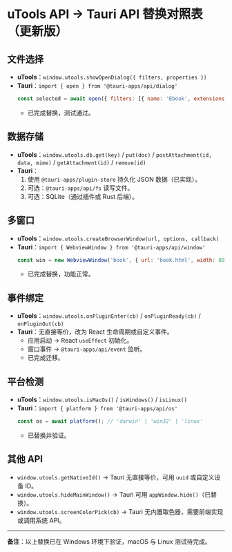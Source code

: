 # uTools API → Tauri API 替换对照表（更新版）

## 文件选择
- **uTools**：`window.utools.showOpenDialog({ filters, properties })`
- **Tauri**：`import { open } from '@tauri-apps/api/dialog'`
  ```js
  const selected = await open({ filters: [{ name: 'Ebook', extensions: ['txt','epub','mobi'] }] });
  ```
  - 已完成替换，测试通过。

## 数据存储
- **uTools**：`window.utools.db.get(key)` / `put(doc)` / `postAttachment(id, data, mime)` / `getAttachment(id)` / `remove(id)`
- **Tauri**：
  1. 使用 `@tauri-apps/plugin-store` 持久化 JSON 数据（已实现）。
  2. 可选：`@tauri-apps/api/fs` 读写文件。
  3. 可选：SQLite（通过插件或 Rust 后端）。

## 多窗口
- **uTools**：`window.utools.createBrowserWindow(url, options, callback)`
- **Tauri**：`import { WebviewWindow } from '@tauri-apps/api/window'`
  ```js
  const win = new WebviewWindow('book', { url: 'book.html', width: 800, height: 600 });
  ```
  - 已完成替换，功能正常。

## 事件绑定
- **uTools**：`window.utools.onPluginEnter(cb)` / `onPluginReady(cb)` / `onPluginOut(cb)`
- **Tauri**：无直接等价，改为 React 生命周期或自定义事件。
  - 应用启动 → React `useEffect` 初始化。
  - 窗口事件 → `@tauri-apps/api/event` 监听。
  - 已完成迁移。

## 平台检测
- **uTools**：`window.utools.isMacOs()` / `isWindows()` / `isLinux()`
- **Tauri**：`import { platform } from '@tauri-apps/api/os'`
  ```js
  const os = await platform(); // 'darwin' | 'win32' | 'linux'
  ```
  - 已替换并验证。

## 其他 API
- `window.utools.getNativeId()` → Tauri 无直接等价，可用 `uuid` 或自定义设备 ID。
- `window.utools.hideMainWindow()` → Tauri 可用 `appWindow.hide()`（已替换）。
- `window.utools.screenColorPick(cb)` → Tauri 无内置取色器，需要前端实现或调用系统 API。

---

**备注**：以上替换已在 Windows 环境下验证，macOS 与 Linux 测试待完成。